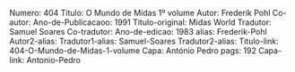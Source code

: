 Numero: 404
Titulo: O Mundo de Midas 1º volume
Autor: Frederik Pohl
Co-autor: 
Ano-de-Publicacaoo: 1991
Titulo-original: Midas World
Tradutor: Samuel Soares
Co-tradutor: 
Ano-de-edicao: 1983
alias: Frederik-Pohl
Autor2-alias: 
Tradutor1-alias: Samuel-Soares
Tradutor2-alias: 
Titulo-link: 404-O-Mundo-de-Midas-1-volume
Capa: António Pedro
pags: 192
Capa-link: Antonio-Pedro